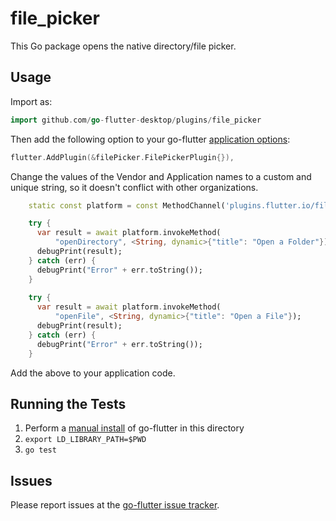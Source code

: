 # file_picker

This Go package opens the native directory/file picker.

## Usage

Import as:

```go
import github.com/go-flutter-desktop/plugins/file_picker
```

Then add the following option to your go-flutter [application options](https://github.com/go-flutter-desktop/go-flutter/blob/68868301742b864b719b31ae51c7ec4b3b642d1a/example/simpleDemo/main.go#L53):

```go
flutter.AddPlugin(&filePicker.FilePickerPlugin{}),
```

Change the values of the Vendor and Application names to a custom and unique
string, so it doesn't conflict with other organizations.

```dart
    static const platform = const MethodChannel('plugins.flutter.io/file_picker');

    try {
      var result = await platform.invokeMethod(
          "openDirectory", <String, dynamic>{"title": "Open a Folder"});
      debugPrint(result);
    } catch (err) {
      debugPrint("Error" + err.toString());
    }
    
    try {
      var result = await platform.invokeMethod(
          "openFile", <String, dynamic>{"title": "Open a File"});
      debugPrint(result);
    } catch (err) {
      debugPrint("Error" + err.toString());
    }
```

Add the above to your application code.

## Running the Tests

1. Perform a [manual install](https://github.com/go-flutter-desktop/go-flutter/wiki/Manual-install-and-usage) of go-flutter in this directory
2. `export LD_LIBRARY_PATH=$PWD`
3. `go test`

## Issues

Please report issues at the [go-flutter issue tracker](https://github.com/go-flutter-desktop/go-flutter/issues/).
